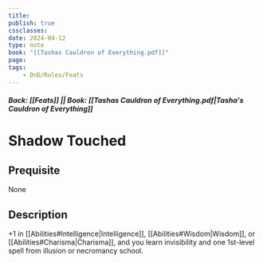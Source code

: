 ```yaml
---
title:
publish: true
cssclasses:
date: 2024-04-12
type: note
book: "[[Tashas Cauldron of Everything.pdf]]"
page: 
tags:
    - DnD/Rules/Feats
---
```


##### Back: [[Feats]] || Book: [[Tashas Cauldron of Everything.pdf|Tasha's Cauldron of Everything]]

# Shadow Touched


## Prequisite 
None

## Description
+1 in [[Abilities#Intelligence|Intelligence]], [[Abilities#Wisdom|Wisdom]], or [[Abilities#Charisma|Charisma]], and you learn invisibility and one 1st-level spell from illusion or necromancy school.